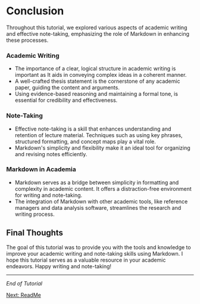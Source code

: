 # Conclusion

Throughout this tutorial, we explored various aspects of academic writing and effective note-taking, emphasizing the role of Markdown in enhancing these processes. 

### Academic Writing
- The importance of a clear, logical structure in academic writing is important as It aids in conveying complex ideas in a coherent manner.
- A well-crafted thesis statement is the cornerstone of any academic paper, guiding the content and arguments.
- Using evidence-based reasoning and maintaining a formal tone, is essential for credibility and effectiveness.

### Note-Taking
- Effective note-taking is a skill that enhances understanding and retention of lecture material. Techniques such as using key phrases, structured formatting, and concept maps play a vital role.
- Markdown's simplicity and flexibility make it an ideal tool for organizing and revising notes efficiently.

### Markdown in Academia
- Markdown serves as a bridge between simplicity in formatting and complexity in academic content. It offers a distraction-free environment for writing and note-taking.
- The integration of Markdown with other academic tools, like reference managers and data analysis software, streamlines the research and writing process.

## Final Thoughts

The goal of this tutorial was to provide you with the tools and knowledge to improve your academic writing and note-taking skills using Markdown. 
I hope this tutorial serves as a valuable resource in your academic endeavors. Happy writing and note-taking!

---
*End of Tutorial*

[Next: ReadMe](README.md)
